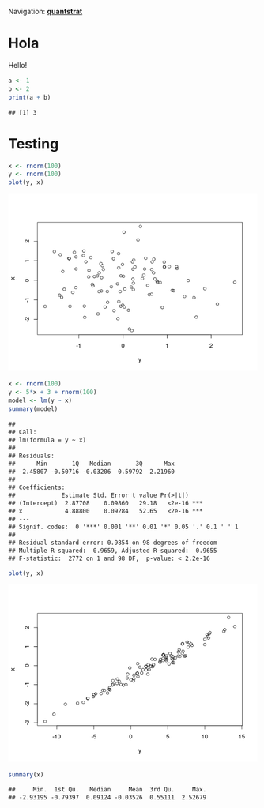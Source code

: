 Navigation:
[__quantstrat__](quantstrat.md)

Hola
====

Hello!

``` r
a <- 1
b <- 2
print(a + b)
```

    ## [1] 3

Testing
=======

``` r
x <- rnorm(100)
y <- rnorm(100)
plot(y, x)
```

![](index_files/figure-markdown_github/unnamed-chunk-2-1.png)

``` r
x <- rnorm(100)
y <- 5*x + 3 + rnorm(100)
model <- lm(y ~ x)
summary(model)
```

    ## 
    ## Call:
    ## lm(formula = y ~ x)
    ## 
    ## Residuals:
    ##      Min       1Q   Median       3Q      Max 
    ## -2.45807 -0.50716 -0.03206  0.59792  2.21960 
    ## 
    ## Coefficients:
    ##             Estimate Std. Error t value Pr(>|t|)    
    ## (Intercept)  2.87708    0.09860   29.18   <2e-16 ***
    ## x            4.88800    0.09284   52.65   <2e-16 ***
    ## ---
    ## Signif. codes:  0 '***' 0.001 '**' 0.01 '*' 0.05 '.' 0.1 ' ' 1
    ## 
    ## Residual standard error: 0.9854 on 98 degrees of freedom
    ## Multiple R-squared:  0.9659, Adjusted R-squared:  0.9655 
    ## F-statistic:  2772 on 1 and 98 DF,  p-value: < 2.2e-16

``` r
plot(y, x)
```

![](index_files/figure-markdown_github/unnamed-chunk-3-1.png)

``` r
summary(x)
```

    ##     Min.  1st Qu.   Median     Mean  3rd Qu.     Max. 
    ## -2.93195 -0.79397  0.09124 -0.03526  0.55111  2.52679

